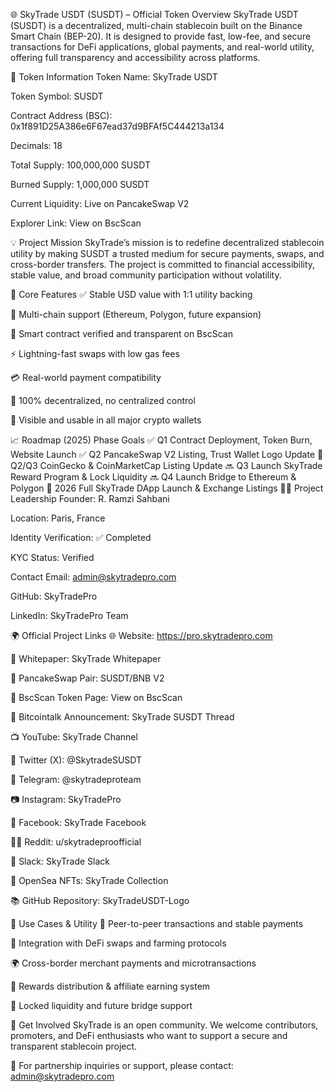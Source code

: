 🌐 SkyTrade USDT (SUSDT) – Official Token Overview
SkyTrade USDT (SUSDT) is a decentralized, multi-chain stablecoin built on the Binance Smart Chain (BEP-20). It is designed to provide fast, low-fee, and secure transactions for DeFi applications, global payments, and real-world utility, offering full transparency and accessibility across platforms.

📌 Token Information
Token Name: SkyTrade USDT

Token Symbol: SUSDT

Contract Address (BSC): 0x1f891D25A386e6F67ead37d9BFAf5C444213a134

Decimals: 18

Total Supply: 100,000,000 SUSDT

Burned Supply: 1,000,000 SUSDT

Current Liquidity: Live on PancakeSwap V2

Explorer Link: View on BscScan

💡 Project Mission
SkyTrade’s mission is to redefine decentralized stablecoin utility by making SUSDT a trusted medium for secure payments, swaps, and cross-border transfers. The project is committed to financial accessibility, stable value, and broad community participation without volatility.

🔑 Core Features
✅ Stable USD value with 1:1 utility backing

🔁 Multi-chain support (Ethereum, Polygon, future expansion)

🧠 Smart contract verified and transparent on BscScan

⚡ Lightning-fast swaps with low gas fees

💳 Real-world payment compatibility

🔐 100% decentralized, no centralized control

📱 Visible and usable in all major crypto wallets

📈 Roadmap (2025)
Phase	Goals
✅ Q1	Contract Deployment, Token Burn, Website Launch
✅ Q2	PancakeSwap V2 Listing, Trust Wallet Logo Update
🔄 Q2/Q3	CoinGecko & CoinMarketCap Listing Update
🔜 Q3	Launch SkyTrade Reward Program & Lock Liquidity
🔜 Q4	Launch Bridge to Ethereum & Polygon
🚀 2026	Full SkyTrade DApp Launch & Exchange Listings
👨‍💼 Project Leadership
Founder: R. Ramzi Sahbani

Location: Paris, France

Identity Verification: ✅ Completed

KYC Status: Verified

Contact Email: admin@skytradepro.com

GitHub: SkyTradePro

LinkedIn: SkyTradePro Team

🌍 Official Project Links
🌐 Website: https://pro.skytradepro.com

📄 Whitepaper: SkyTrade Whitepaper

🔁 PancakeSwap Pair: SUSDT/BNB V2

📘 BscScan Token Page: View on BscScan

📢 Bitcointalk Announcement: SkyTrade SUSDT Thread

📺 YouTube: SkyTrade Channel

🧵 Twitter (X): @SkytradeSUSDT

💬 Telegram: @skytradeproteam

📷 Instagram: SkyTradePro

📘 Facebook: SkyTrade Facebook

🧑‍💻 Reddit: u/skytradeproofficial

💼 Slack: SkyTrade Slack

🔗 OpenSea NFTs: SkyTrade Collection

📚 GitHub Repository: SkyTradeUSDT-Logo

🧠 Use Cases & Utility
💱 Peer-to-peer transactions and stable payments

💸 Integration with DeFi swaps and farming protocols

🌍 Cross-border merchant payments and microtransactions

🎁 Rewards distribution & affiliate earning system

🔐 Locked liquidity and future bridge support

💬 Get Involved
SkyTrade is an open community. We welcome contributors, promoters, and DeFi enthusiasts who want to support a secure and transparent stablecoin project.

📩 For partnership inquiries or support, please contact: admin@skytradepro.com

